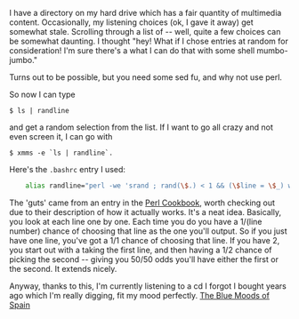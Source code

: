 <!--
.. title: perl one-liner; 'randline'
.. date: 2005/04/20 13:37
.. slug: perl-one-liner-randline
.. tags:
.. link:
.. description:
-->

I have a directory on my hard drive which has a fair quantity of multimedia content. Occasionally, my listening choices (ok, I gave it away) get somewhat stale. Scrolling through a list of -- well, quite a few choices can be somewhat daunting. I thought "hey! What if I chose entries at random for consideration! I'm sure there's a what I can do that with some shell mumbo-jumbo."

Turns out to be possible, but you need some sed fu, and why not use perl.

So now I can type

``` console
$ ls | randline
```


and get a random selection from the list. If I want to go all crazy and not even screen it, I can go with 

``` console
$ xmms -e `ls | randline`.
```


Here's the `.bashrc` entry I used:

``` bash
    alias randline="perl -we 'srand ; rand(\$.) < 1 && (\$line = \$_) while <STDIN>; chomp(\$line); print \"\$line\\n\";'"
```


The 'guts' came from an entry in the [Perl Cookbook](http://www.unix.org.ua/orelly/perl/cookbook/ch08_07.htm), worth checking out due to their description of how it actually works. It's a neat idea. Basically, you look at each line one by one. Each time you do you have a 1/(line number) chance of choosing that line as the one you'll output. So if you just have one line, you've got a 1/1 chance of choosing that line. If you have 2, you start out with a taking the first line, and then having a 1/2 chance of picking the second -- giving you 50/50 odds you'll have either the first or the second. It extends nicely.

Anyway, thanks to this, I'm currently listening to a cd I forgot I bought years ago which I'm really digging, fit my mood perfectly. [The Blue Moods of Spain](http://www.amazon.com/exec/obidos/ASIN/B000003BKZ)
